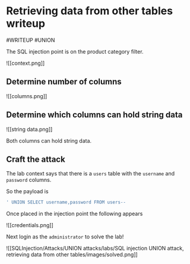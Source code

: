 # Retrieving data from other tables writeup
#WRITEUP 
#UNION 

The SQL injection point is on the product category filter.

![[context.png]]

## Determine number of columns

![[columns.png]]

## Determine which columns can hold string data

![[string data.png]]

Both columns can hold string data.

## Craft the attack

The lab context says that there is a `users` table with the `username` and `password` columns.

So the payload is

```SQL
' UNION SELECT username,password FROM users--
```

Once placed in the injection point the following appears

![[credentials.png]]

Next login as the `administrator` to solve the lab!

![[SQLInjection/Attacks/UNION attacks/labs/SQL injection UNION attack, retrieving data from other tables/images/solved.png]]